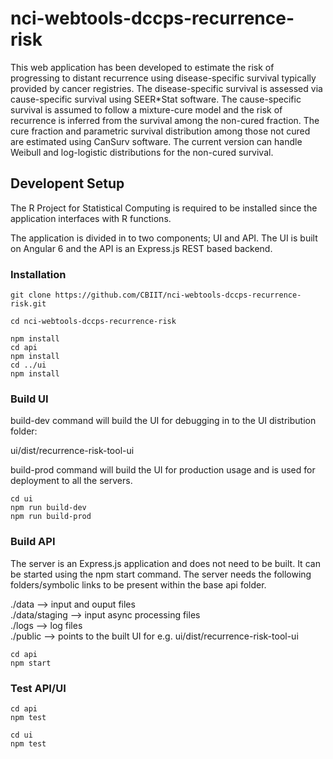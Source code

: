 # nci-webtools-dccps-recurrence-risk

This web application has been developed to estimate the risk of progressing to distant recurrence using disease-specific survival typically provided by cancer registries. The disease-specific survival is assessed via cause-specific survival using SEER*Stat software. The cause-specific survival is assumed to follow a mixture-cure model and the risk of recurrence is inferred from the survival among the non-cured fraction. The cure fraction and parametric survival distribution among those not cured are estimated using CanSurv software. The current version can handle Weibull and log-logistic distributions for the non-cured survival.

## Developent Setup

The R Project for Statistical Computing is required to be installed since the application interfaces with R functions.

The application is divided in to two components; UI and API. The UI is built on Angular 6 and the API is an Express.js REST based backend.

### Installation

```
git clone https://github.com/CBIIT/nci-webtools-dccps-recurrence-risk.git

cd nci-webtools-dccps-recurrence-risk

npm install
cd api
npm install
cd ../ui
npm install
```

### Build UI

build-dev command will build the UI for debugging in to the UI distribution folder:
 
 ui/dist/recurrence-risk-tool-ui

build-prod command will build the UI for production usage and is used for deployment to all the servers.

```
cd ui
npm run build-dev
npm run build-prod
```

### Build API

The server is an Express.js application and does not need to be built. It can be started using the npm start command.
The server needs the following folders/symbolic links to be present within the base api folder.

./data           --> input and ouput files  
./data/staging   --> input async processing files  
./logs           --> log files  
./public         --> points to the built UI for e.g. ui/dist/recurrence-risk-tool-ui  

```
cd api
npm start
```

### Test API/UI

```
cd api
npm test

cd ui
npm test
```
